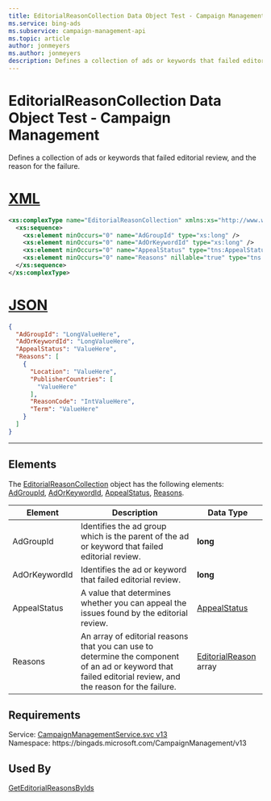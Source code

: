 ```yaml
---
title: EditorialReasonCollection Data Object Test - Campaign Management
ms.service: bing-ads
ms.subservice: campaign-management-api
ms.topic: article
author: jonmeyers
ms.author: jonmeyers
description: Defines a collection of ads or keywords that failed editorial review, and the reason for the failure.(test)
---
```

# EditorialReasonCollection Data Object Test - Campaign Management
Defines a collection of ads or keywords that failed editorial review, and the reason for the failure.

# [XML](#tab/xml)

```xml
<xs:complexType name="EditorialReasonCollection" xmlns:xs="http://www.w3.org/2001/XMLSchema">
  <xs:sequence>
    <xs:element minOccurs="0" name="AdGroupId" type="xs:long" />
    <xs:element minOccurs="0" name="AdOrKeywordId" type="xs:long" />
    <xs:element minOccurs="0" name="AppealStatus" type="tns:AppealStatus" />
    <xs:element minOccurs="0" name="Reasons" nillable="true" type="tns:ArrayOfEditorialReason" />
  </xs:sequence>
</xs:complexType>
```

# [JSON](#tab/json)

```json
{
  "AdGroupId": "LongValueHere",
  "AdOrKeywordId": "LongValueHere",
  "AppealStatus": "ValueHere",
  "Reasons": [
    {
      "Location": "ValueHere",
      "PublisherCountries": [
        "ValueHere"
      ],
      "ReasonCode": "IntValueHere",
      "Term": "ValueHere"
    }
  ]
}
```

-----

## <a name="elements"></a>Elements

The [EditorialReasonCollection](editorialreasoncollection.md) object has the following elements: [AdGroupId](#adgroupid), [AdOrKeywordId](#adorkeywordid), [AppealStatus](#appealstatus), [Reasons](#reasons).

|Element|Description|Data Type|
|-----------|---------------|-------------|
|<a name="adgroupid"></a>AdGroupId|Identifies the ad group which is the parent of the ad or keyword that failed editorial review.|**long**|
|<a name="adorkeywordid"></a>AdOrKeywordId|Identifies the ad or keyword that failed editorial review.|**long**|
|<a name="appealstatus"></a>AppealStatus|A value that determines whether you can appeal the issues found by the editorial review.|[AppealStatus](appealstatus.md)|
|<a name="reasons"></a>Reasons|An array of editorial reasons that you can use to determine the component of an ad or keyword that failed editorial review, and the reason for the failure.|[EditorialReason](editorialreason.md) array|

## Requirements
Service: [CampaignManagementService.svc v13](https://campaign.api.bingads.microsoft.com/Api/Advertiser/CampaignManagement/v13/CampaignManagementService.svc)  
Namespace: https\://bingads.microsoft.com/CampaignManagement/v13  

## Used By
[GetEditorialReasonsByIds](geteditorialreasonsbyids.md)  
